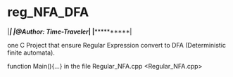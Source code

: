 reg_NFA_DFA
===========
|********************************|
|*****@Author: Time-Traveler*****|
|********************************|

one C Project that ensure Regular Expression convert to DFA (Deterministic finite automata).

function Main(){...} in the file Regular_NFA.cpp <Regular_NFA.cpp>
